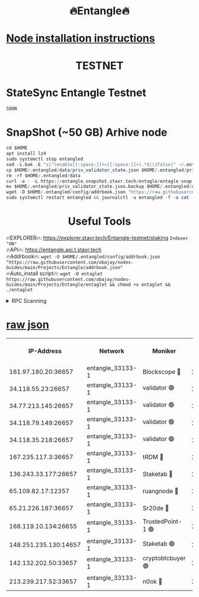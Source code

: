 <h1 align="center"> 🔥Entangle🔥</h1>

[Node installation instructions](https://github.com/obajay/nodes-Guides/tree/main/Projects/Entangle)
=

<h1 align="center"> TESTNET</h1>

# StateSync Entangle Testnet
```python
SOON
```
# SnapShot (~50 GB) Arhive node
```python
cd $HOME
apt install lz4
sudo systemctl stop entangled
sed -i.bak -E "s|^(enable[[:space:]]+=[[:space:]]+).*$|\1false|" ~/.entangled/config/config.toml
cp $HOME/.entangled/data/priv_validator_state.json $HOME/.entangled/priv_validator_state.json.backup
rm -rf $HOME/.entangled/data
curl -o - -L https://entangle.snapshot.stavr.tech/entagle/entagle-snap.tar.lz4 | lz4 -c -d - | tar -x -C $HOME/.entangled --strip-components 2
mv $HOME/.entangled/priv_validator_state.json.backup $HOME/.entangled/data/priv_validator_state.json
wget -O $HOME/.entangled/config/addrbook.json "https://raw.githubusercontent.com/obajay/nodes-Guides/main/Projects/Entangle/addrbook.json"
sudo systemctl restart entangled && journalctl -u entangled -f -o cat
```
 <h1 align="center"> Useful Tools</h1>
 
🔥EXPLORER🔥: https://explorer.stavr.tech/Entangle-testnet/staking        `Indexer "ON"` \
🔥API🔥:      https://entangle.api.t.stavr.tech \
🔥Addrbook🔥: ```wget -O $HOME/.entangled/config/addrbook.json "https://raw.githubusercontent.com/obajay/nodes-Guides/main/Projects/Entangle/addrbook.json"``` \
🔥Auto_install script🔥:  `wget -O entaglet https://raw.githubusercontent.com/obajay/nodes-Guides/main/Projects/Entangle/entaglet && chmod +x entaglet && ./entaglet`


<details>
<summary>RPC Scanning</summary>

<h2 align="center"> We scan nodes in real time every 4 hours. And we provide the final result of RPC endpoints.
We cannot influence the operation of these nodes in any way. </h2>


```python
If Voting Power is higher than 0 --> then the Node is a validator of the network and may be subject to attack and be a potential threat to the chain.
```
```python
We marked such validators with a red symbol
```

</details>

[raw json](https://rpc-check.entangt.stavr.tech/entangt/rpc-entangt-result.json)
=


<table><tr><th>IP-Address</th><th>Network</th><th>Moniker</th><th>Latest Block Height</th><th>Earliest Block Height</th><th>Catching Up</th><th>Tx Index</th><th>Voting Power</th><th>Scan Time</th></tr><tr><td>161.97.180.20:36657</td><td>entangle_33133-1</td><td>Blockscope 🔴</td><td>2799655</td><td>1</td><td>False</td><td>off</td><td>309760544247204</td><td>2024-03-25T14:43:04.837319720UTC</td></tr><tr><td>34.118.55.23:26657</td><td>entangle_33133-1</td><td>validator 🟢</td><td>2799656</td><td>1</td><td>False</td><td>on</td><td>0</td><td>2024-03-25T14:43:07.556945135UTC</td></tr><tr><td>34.77.213.145:26657</td><td>entangle_33133-1</td><td>validator 🟢</td><td>2799656</td><td>1</td><td>False</td><td>on</td><td>0</td><td>2024-03-25T14:43:09.873151470UTC</td></tr><tr><td>34.118.79.149:26657</td><td>entangle_33133-1</td><td>validator 🟢</td><td>2799659</td><td>1</td><td>False</td><td>on</td><td>0</td><td>2024-03-25T14:43:26.943931289UTC</td></tr><tr><td>34.118.35.218:26657</td><td>entangle_33133-1</td><td>validator 🟢</td><td>2799659</td><td>1</td><td>False</td><td>on</td><td>0</td><td>2024-03-25T14:43:29.313101847UTC</td></tr><tr><td>167.235.117.3:36657</td><td>entangle_33133-1</td><td>tRDM 🔴</td><td>2799659</td><td>1</td><td>False</td><td>on</td><td>216776925020225</td><td>2024-03-25T14:43:29.598555317UTC</td></tr><tr><td>136.243.33.177:26657</td><td>entangle_33133-1</td><td>Staketab 🔴</td><td>2799657</td><td>660001</td><td>False</td><td>on</td><td>181152470618817</td><td>2024-03-25T14:43:18.239112090UTC</td></tr><tr><td>65.109.82.17:12357</td><td>entangle_33133-1</td><td>ruangnode 🔴</td><td>2799655</td><td>1312001</td><td>False</td><td>off</td><td>661282770041220</td><td>2024-03-25T14:43:05.188055123UTC</td></tr><tr><td>65.21.226.187:36657</td><td>entangle_33133-1</td><td>Sr20de 🔴</td><td>2799654</td><td>2049001</td><td>False</td><td>off</td><td>29534655065001</td><td>2024-03-25T14:43:02.302447707UTC</td></tr><tr><td>168.119.10.134:26655</td><td>entangle_33133-1</td><td>TrustedPoint-1 🟢</td><td>2799659</td><td>2268001</td><td>False</td><td>off</td><td>0</td><td>2024-03-25T14:43:29.810285606UTC</td></tr><tr><td>148.251.235.130:14657</td><td>entangle_33133-1</td><td>Staketab 🟢</td><td>2799654</td><td>2617001</td><td>False</td><td>off</td><td>0</td><td>2024-03-25T14:43:02.001526190UTC</td></tr><tr><td>142.132.202.50:33657</td><td>entangle_33133-1</td><td>cryptobtcbuyer 🟢</td><td>2799655</td><td>2699654</td><td>False</td><td>off</td><td>0</td><td>2024-03-25T14:43:04.581244071UTC</td></tr><tr><td>213.239.217.52:33657</td><td>entangle_33133-1</td><td>n0ok 🔴</td><td>2799659</td><td>2699659</td><td>False</td><td>off</td><td>46611094161558052</td><td>2024-03-25T14:43:24.530737162UTC</td></tr></table>
